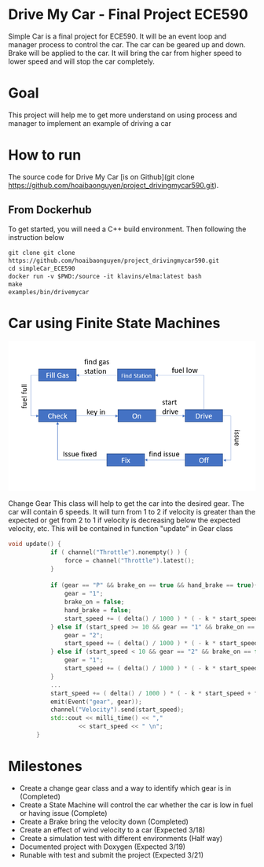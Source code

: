 Drive My Car - Final Project ECE590
===

Simple Car is a final project for ECE590. It will be an event loop and manager process to control the car. The car can be geared up and down. Brake will be applied to the car. It will bring the car from higher speed to lower speed and will stop the car completely. 

Goal
===
This project will help me to get more understand on using process and manager to implement an example of driving a car

How to run
===
The source code for Drive My Car [is on Github](git clone https://github.com/hoaibaonguyen/project_drivingmycar590.git).

From Dockerhub
---

To get started, you will need a C++ build environment. Then following the instruction below

    git clone git clone https://github.com/hoaibaonguyen/project_drivingmycar590.git
    cd simpleCar_ECE590
    docker run -v $PWD:/source -it klavins/elma:latest bash
    make
    examples/bin/drivemycar

Car using Finite State Machines
===

<img src="images/carfinitemachine.png" width="600"></image>

Change Gear
This class will help to get the car into the desired gear. The car will contain 6 speeds. It will turn from 1 to 2 if velocity is greater than the expected or get from 2 to 1 if velocity is decreasing below the expected velocity, etc. This will be contained in function "update" in Gear class
```c++
void update() {
            if ( channel("Throttle").nonempty() ) {
                force = channel("Throttle").latest();
            }

            if (gear == "P" && brake_on == true && hand_brake == true){
                gear = "1";
                brake_on = false;
                hand_brake = false;
                start_speed += ( delta() / 1000 ) * ( - k * start_speed + force ) / m;
            } else if (start_speed >= 10 && gear == "1" && brake_on == false && hand_brake == false){
                gear = "2";
                start_speed += ( delta() / 1000 ) * ( - k * start_speed + force ) / m;
            } else if (start_speed < 10 && gear == "2" && brake_on == false && hand_brake == false){
                gear = "1";
                start_speed += ( delta() / 1000 ) * ( - k * start_speed + force ) / m;
            } 
            ...
            start_speed += ( delta() / 1000 ) * ( - k * start_speed + force ) / m;
            emit(Event("gear", gear));
            channel("Velocity").send(start_speed);
            std::cout << milli_time() << ","
                    << start_speed << " \n";
        }
```

Milestones
===

- Create a change gear class and a way to identify which gear is in (Completed)
- Create a State Machine will control the car whether the car is low in fuel or having issue (Complete)
- Create a Brake bring the velocity down (Completed)
- Create an effect of wind velocity to a car (Expected 3/18)
- Create a simulation test with different environments (Half way)
- Documented project with Doxygen (Expected 3/19)
- Runable with test and submit the project (Expected 3/21)
